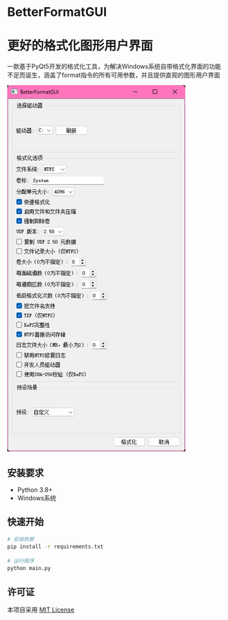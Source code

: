 # BetterFormatGUI

# 更好的格式化图形用户界面

一款基于PyQt5开发的格式化工具，为解决Windows系统自带格式化界面的功能不足而诞生，涵盖了format指令的所有可用参数，并且提供直观的图形用户界面

![示例截图](screenshot.png)

## 安装要求

- Python 3.8+
- Windows系统

## 快速开始

```bash
# 安装依赖
pip install -r requirements.txt

# 运行程序
python main.py
```

## 许可证

本项目采用 [MIT License](LICENSE)
